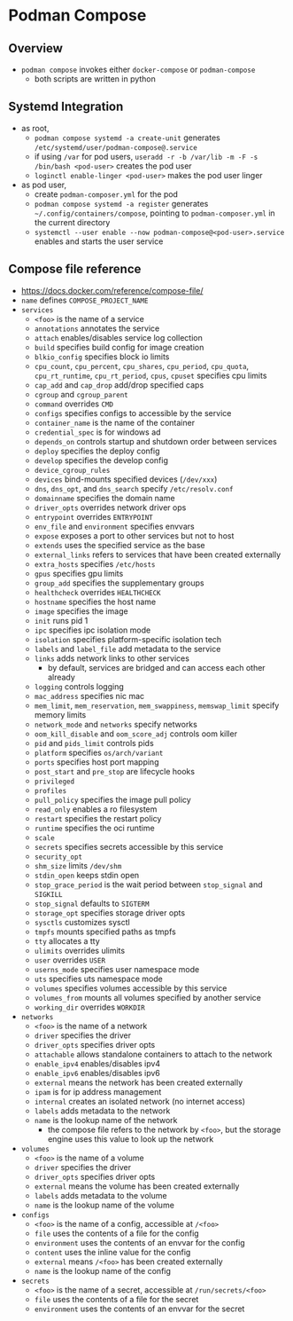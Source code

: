 Podman Compose
==============

## Overview

- `podman compose` invokes either `docker-compose` or `podman-compose`
  - both scripts are written in python

## Systemd Integration

- as root,
  - `podman compose systemd -a create-unit` generates
    `/etc/systemd/user/podman-compose@.service`
  - if using `/var` for pod users, `useradd -r -b /var/lib -m -F -s /bin/bash
    <pod-user>` creates the pod user
  - `loginctl enable-linger <pod-user>` makes the pod user linger
- as pod user,
  - create `podman-composer.yml` for the pod
  - `podman compose systemd -a register` generates
    `~/.config/containers/compose`, pointing to `podman-composer.yml` in the
    current directory
  - `systemctl --user enable --now podman-compose@<pod-user>.service` enables and
    starts the user service

## Compose file reference

- <https://docs.docker.com/reference/compose-file/>
- `name` defines `COMPOSE_PROJECT_NAME`
- `services`
  - `<foo>` is the name of a service
  - `annotations` annotates the service
  - `attach` enables/disables service log collection
  - `build` specifies build config for image creation
  - `blkio_config` specifies block io limits
  - `cpu_count`, `cpu_percent`, `cpu_shares`, `cpu_period`, `cpu_quota`,
    `cpu_rt_runtime`, `cpu_rt_period`, `cpus`, `cpuset` specifies cpu limits
  - `cap_add` and `cap_drop` add/drop specified caps
  - `cgroup` and `cgroup_parent`
  - `command` overrides `CMD`
  - `configs` specifies configs to accessible by the service
  - `container_name` is the name of the container
  - `credential_spec` is for windows ad
  - `depends_on` controls startup and shutdown order between services
  - `deploy` specifies the deploy config
  - `develop` specifies the develop config
  - `device_cgroup_rules`
  - `devices` bind-mounts specified devices (`/dev/xxx`)
  - `dns`, `dns_opt`, and `dns_search` specify `/etc/resolv.conf`
  - `domainname` specifies the domain name
  - `driver_opts` overrides network driver ops
  - `entrypoint` overrides `ENTRYPOINT`
  - `env_file` and `environment` specifies envvars
  - `expose` exposes a port to other services but not to host
  - `extends` uses the specified service as the base
  - `external_links` refers to services that have been created externally
  - `extra_hosts` specifies `/etc/hosts`
  - `gpus` specifies gpu limits
  - `group_add` specifies the supplementary groups
  - `healthcheck` overrides `HEALTHCHECK`
  - `hostname` specifies the host name
  - `image` specifies the image
  - `init` runs pid 1
  - `ipc` specifies ipc isolation mode
  - `isolation` specifies platform-specific isolation tech
  - `labels` and `label_file` add metadata to the service
  - `links` adds network links to other services
    - by default, services are bridged and can access each other already
  - `logging` controls logging
  - `mac_address` specifies nic mac
  - `mem_limit`, `mem_reservation`, `mem_swappiness`, `memswap_limit` specify
    memory limits
  - `network_mode` and `networks` specify networks
  - `oom_kill_disable` and `oom_score_adj` controls oom killer
  - `pid` and `pids_limit` controls pids
  - `platform` specifies `os/arch/variant`
  - `ports` specifies host port mapping
  - `post_start` and `pre_stop` are lifecycle hooks
  - `privileged`
  - `profiles`
  - `pull_policy` specifies the image pull policy
  - `read_only` enables a ro filesystem
  - `restart` specifies the restart policy
  - `runtime` specifies the oci runtime
  - `scale`
  - `secrets` specifies secrets accessible by this service
  - `security_opt`
  - `shm_size` limits `/dev/shm`
  - `stdin_open` keeps stdin open
  - `stop_grace_period` is the wait period between `stop_signal` and `SIGKILL`
  - `stop_signal` defaults to `SIGTERM`
  - `storage_opt` specifies storage driver opts
  - `sysctls` customizes sysctl
  - `tmpfs` mounts specified paths as tmpfs
  - `tty` allocates a tty
  - `ulimits` overrides ulimits
  - `user` overrides `USER`
  - `userns_mode` specifies user namespace mode
  - `uts` specifies uts namespace mode
  - `volumes` specifies volumes accessible by this service
  - `volumes_from` mounts all volumes specified by another service
  - `working_dir` overrides `WORKDIR`
- `networks`
  - `<foo>` is the name of a network
  - `driver` specifies the driver
  - `driver_opts` specifies driver opts
  - `attachable` allows standalone containers to attach to the network
  - `enable_ipv4` enables/disables ipv4
  - `enable_ipv6` enables/disables ipv6
  - `external` means the network has been created externally
  - `ipam` is for ip address management
  - `internal` creates an isolated network (no internet access)
  - `labels` adds metadata to the network
  - `name` is the lookup name of the network
    - the compose file refers to the network by `<foo>`, but the storage engine
      uses this value to look up the network
- `volumes`
  - `<foo>` is the name of a volume
  - `driver` specifies the driver
  - `driver_opts` specifies driver opts
  - `external` means the volume has been created externally
  - `labels` adds metadata to the volume
  - `name` is the lookup name of the volume
- `configs`
  - `<foo>` is the name of a config, accessible at `/<foo>`
  - `file` uses the contents of a file for the config
  - `environment` uses the contents of an envvar for the config
  - `content` uses the inline value for the config
  - `external` means `/<foo>` has been created externally
  - `name` is the lookup name of the config
- `secrets`
  - `<foo>` is the name of a secret, accessible at `/run/secrets/<foo>`
  - `file` uses the contents of a file for the secret
  - `environment` uses the contents of an envvar for the secret
